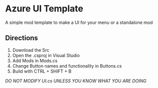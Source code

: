 # Azure UI Template

A simple mod template to make a UI for your menu or a standalone mod

## Directions

1. Download the Src
2. Open the .csproj in Visual Studio
3. Add Mods in Mods.cs
4. Change Button names and functionality in Buttons.cs
5. Build with CTRL + SHIFT + B

*DO NOT MODIFY UI.cs UNLESS YOU KNOW WHAT YOU ARE DOING*
